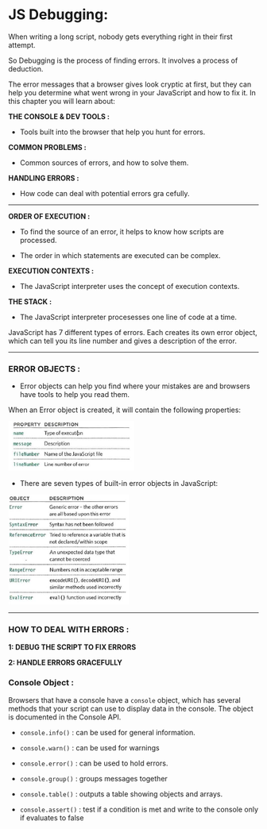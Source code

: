 # JS Debugging:

When writing a long script, nobody gets everything right in their first attempt. 

So Debugging is the process of finding errors. It involves a
process of deduction.

The error messages that a browser gives look cryptic at first, but they can help you determine what
went wrong in your JavaScript and how to fix it. In this chapter you will learn about:

**THE CONSOLE & DEV TOOLS :**

- Tools built into the browser that help you hunt for errors.

**COMMON PROBLEMS :**

- Common sources of errors,
and how to solve them.

**HANDLING ERRORS :**

- How code can deal with potential errors gra cefully.

-------------------

**ORDER OF EXECUTION :**

- To find the source of an error, it helps to know how scripts are processed.

- The order in which statements are executed can be complex.

**EXECUTION CONTEXTS :**

- The JavaScript interpreter uses the concept of execution contexts.

**THE STACK :**

- The JavaScript interpreter procesesses one line of code at a time.

JavaScript has 7 different types of errors. Each creates
its own error object, which can tell you its line number
and gives a description of the error.

---------


### **ERROR OBJECTS :**

- Error objects can help you find where your mistakes are and browsers have tools to help you read them.

When an Error object is created, it will contain the following properties:

![ERROR OBJECTS](img/PD.PNG)

- There are seven types of built-in error objects in JavaScript:

![built-in error objects](img/OE.PNG)

-------


### **HOW TO DEAL WITH ERRORS :**

**1: DEBUG THE SCRIPT TO FIX ERRORS**

**2: HANDLE ERRORS GRACEFULLY**


### **Console Object :**

Browsers that have a console have a `console` object, which has several
methods that your script can use to display data in the console.
The object is documented in the Console API. 

- `console.info()` : 
 can be used for general information.

- `console.warn()` :
 can be used for warnings

- `console.error()` : 
  can be used to hold errors.

- `console.group()` :
  groups messages together

- `console.table()` : 
outputs a table showing objects and arrays.

- `console.assert()` :
test if a condition is met and write to the console only if evaluates to false


